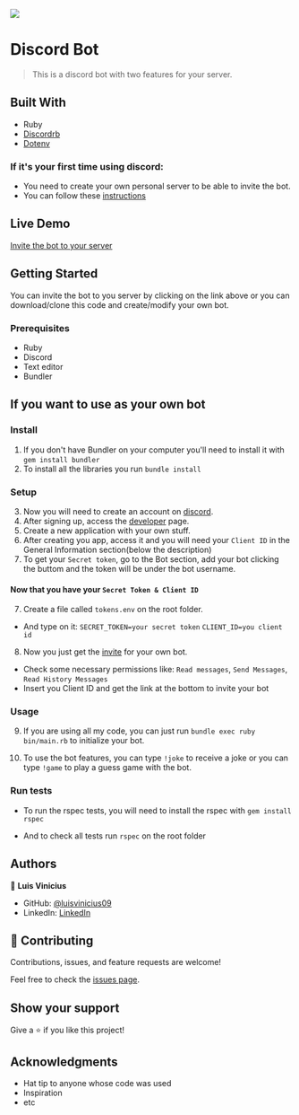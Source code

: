 ![](https://img.shields.io/badge/Microverse-blueviolet)

# Discord Bot

> This is a discord bot with two features for your server.

## Built With

- Ruby
- [Discordrb](https://github.com/discordrb/discordrb)
- [Dotenv](https://github.com/bkeepers/dotenv)

### If it's your first time using discord:
- You need to create your own personal server to be able to invite the bot.
- You can follow these [instructions](https://support.discord.com/hc/en-us/articles/204849977-How-do-I-create-a-server-)

## Live Demo

[Invite the bot to your server](https://discord.com/oauth2/authorize?client_id=801499984369025155&scope=bot&permissions=68672)

## Getting Started

You can invite the bot to you server by clicking on the link above or you can download/clone this code and create/modify your own bot.

### Prerequisites

- Ruby
- Discord
- Text editor
- Bundler

## If you want to use as your own bot

### Install
1. If you don't have Bundler on your computer you'll need to install it with `gem install bundler`
2. To install all the libraries you run `bundle install`

### Setup
3. Now you will need to create an account on [discord](https://discord.com/register).
4. After signing up, access the [developer](https://discord.com/developers/applications) page.
5. Create a new application with your own stuff.
6. After creating you app, access it and you will need your `Client ID` in the General Information section(below the description)
7. To get your `Secret token`, go to the Bot section, add your bot clicking the buttom and the token will be under the bot username.

#### Now that you have your `Secret Token & Client ID`
7. Create a file called `tokens.env` on the root folder.
  - And type on it: 
  `SECRET_TOKEN=your secret token`
  `CLIENT_ID=you client id`

8. Now you just get the [invite](https://discordapi.com/permissions.html) for your own bot.
  - Check some necessary permissions like: `Read messages`, `Send Messages`, `Read History Messages`
  - Insert you Client ID and get the link at the bottom to invite your bot

### Usage
9. If you are using all my code, you can just run `bundle exec ruby bin/main.rb` to initialize your bot.

10. To use the bot features, you can type `!joke` to receive a joke or you can type `!game` to play a guess game with the bot.

### Run tests

- To run the rspec tests, you will need to install the rspec with `gem install rspec`

- And to check all tests run `rspec` on the root folder


## Authors

👤 **Luis Vinicius**

- GitHub: [@luisvinicius09](https://github.com/luisvinicius09)
- LinkedIn: [LinkedIn](https://linkedin.com/in/luis-vinicius)

## 🤝 Contributing

Contributions, issues, and feature requests are welcome!

Feel free to check the [issues page](https://github.com/luisvinicius09/discord_bot/issues).

## Show your support

Give a ⭐️ if you like this project!

## Acknowledgments

- Hat tip to anyone whose code was used
- Inspiration
- etc


